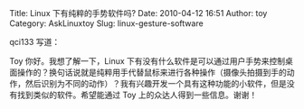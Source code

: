 Title: Linux 下有纯粹的手势软件吗?
Date: 2010-04-12 16:51
Author: toy
Category: AskLinuxtoy
Slug: linux-gesture-software

qci133 写道：

Toy 你好。我想了解一下，Linux
下有没有什么软件是可以通过用户手势来控制桌面操作的？换句话说就是纯粹用手代替鼠标来进行各种操作（摄像头拍摄到手的动作，然后识别为不同的动作）？我有兴趣开发一个具有这种功能的小软件，但是没有找到类似的软件。希望能通过
Toy 上的众达人得到一些信息。谢谢！
